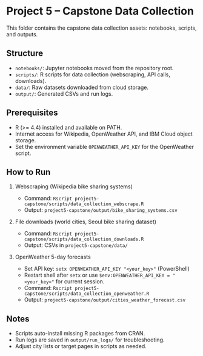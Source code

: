 # Project 5 – Capstone Data Collection

This folder contains the capstone data collection assets: notebooks, scripts, and outputs.

## Structure
- `notebooks/`: Jupyter notebooks moved from the repository root.
- `scripts/`: R scripts for data collection (webscraping, API calls, downloads).
- `data/`: Raw datasets downloaded from cloud storage.
- `output/`: Generated CSVs and run logs.

## Prerequisites
- R (>= 4.4) installed and available on PATH.
- Internet access for Wikipedia, OpenWeather API, and IBM Cloud object storage.
- Set the environment variable `OPENWEATHER_API_KEY` for the OpenWeather script.

## How to Run
1. Webscraping (Wikipedia bike sharing systems)
   - Command: `Rscript project5-capstone/scripts/data_collection_webscrape.R`
   - Output: `project5-capstone/output/bike_sharing_systems.csv`

2. File downloads (world cities, Seoul bike sharing dataset)
   - Command: `Rscript project5-capstone/scripts/data_collection_downloads.R`
   - Output: CSVs in `project5-capstone/data/`

3. OpenWeather 5-day forecasts
   - Set API key: `setx OPENWEATHER_API_KEY "<your_key>"` (PowerShell)
   - Restart shell after `setx` or use `$env:OPENWEATHER_API_KEY = "<your_key>"` for current session.
   - Command: `Rscript project5-capstone/scripts/data_collection_openweather.R`
   - Output: `project5-capstone/output/cities_weather_forecast.csv`

## Notes
- Scripts auto-install missing R packages from CRAN.
- Run logs are saved in `output/run_logs/` for troubleshooting.
- Adjust city lists or target pages in scripts as needed.